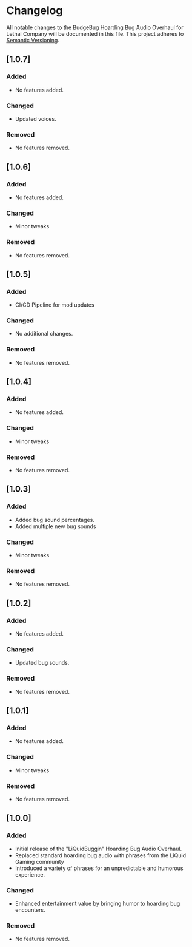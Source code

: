 # Changelog

All notable changes to the BudgeBug Hoarding Bug Audio Overhaul for Lethal Company will be documented in this file. This project adheres to [Semantic Versioning](https://semver.org/).

## [1.0.7]

### Added

- No features added.

### Changed

- Updated voices.

### Removed

- No features removed.
## [1.0.6]

### Added

- No features added.

### Changed

- Minor tweaks

### Removed

- No features removed.

## [1.0.5]

### Added

- CI/CD Pipeline for mod updates

### Changed

- No additional changes.

### Removed

- No features removed.

## [1.0.4]

### Added

- No features added.

### Changed

- Minor tweaks

### Removed

- No features removed.

## [1.0.3]

### Added

- Added bug sound percentages.
- Added multiple new bug sounds

### Changed

- Minor tweaks

### Removed

- No features removed.

## [1.0.2]

### Added

- No features added.

### Changed

- Updated bug sounds.

### Removed

- No features removed.

## [1.0.1]

### Added

- No features added.

### Changed

- Minor tweaks

### Removed

- No features removed.

## [1.0.0]

### Added

- Initial release of the "LiQuidBuggin" Hoarding Bug Audio Overhaul.
- Replaced standard hoarding bug audio with phrases from the LiQuid Gaming community
- Introduced a variety of phrases for an unpredictable and humorous experience.

### Changed

- Enhanced entertainment value by bringing humor to hoarding bug encounters.

### Removed

- No features removed.
